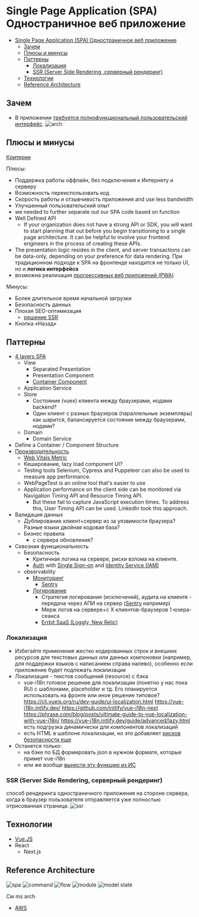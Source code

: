 # Single Page Application (SPA) Одностраничное веб приложение

- [Single Page Application (SPA) Одностраничное веб приложение](#single-page-application-spa-одностраничное-веб-приложение)
	- [Зачем](#зачем)
	- [Плюсы и минусы](#плюсы-и-минусы)
	- [Паттерны](#паттерны)
		- [Локализация](#локализация)
		- [SSR (Server Side Rendering, серверный рендеринг)](#ssr-server-side-rendering-серверный-рендеринг)
	- [Технологии](#технологии)
	- [Reference Architecture](#reference-architecture)

## Зачем

- В приложении [требуется полнофункциональный пользовательский интерфейс](https://learn.microsoft.com/ru-ru/dotnet/architecture/modern-web-apps-azure/choose-between-traditional-web-and-single-page-apps).
![arch](https://learn.microsoft.com/ru-ru/azure/architecture/reference-architectures/serverless/_images/serverless-web-app.png)

## Плюсы и минусы

[Критерии](../arch.criteria.md)

Плюсы:

- Поддержка работы оффлайн, без подключения к Интернету и серверу
- Возможность переиспользовать код
- Скорость работы и отзывчивость приложения and use less bandwidth
- Улучшенный пользовательский опыт
- we needed to further separate out our SPA code based on function
- Well Defined API
	- If your organization does not have a strong API or SDK, you will want to start planning that out before you begin transitioning to a single page architecture. It can be helpful to involve your frontend engineers in the process of creating these APIs.
- The presentation logic resides in the client, and server transactions can be data-only, depending on your preference for data rendering. При традиционном подходе к SPA на фронтенде находится не только UI, но и __логика интерфейса__
- возможна реализация [прогрессивных веб приложений (PWA)](pwa.md)

Минусы:

- Более длительное время начальной загрузки
- Безопасность данных
- Плохая SEO-оптимизация
  - [решение SSR](https://www.purrweb.com/ru/blog/odnostranichnye-prilozheniya-polnyj-gid-po-razrabotke/)
- Кнопка «Назад»

## Паттерны

- [4 layers SPA](https://medium.com/hackernoon/architecting-single-page-applications-b842ea633c2e)
  - View
    - Separated Presentation
    - Presentation Component
    - [Container Component](https://medium.com/@dan_abramov/smart-and-dumb-components-7ca2f9a7c7d0)
  - Application Service
  - Store
    - Состояние (vuex) клиента между браузерами, нодами backend?
    - Один клиент с разных браузеров (параллельные экземпляры) как шарится, балансируется состояние между браузерами, нодами?
  - Domain
    - Domain Service
- Define a Container / Component Structure
- [Производительность](../pattern/performance/pattern.perf.md)
  - [Web Vitals Metric](../ability/performance.md)
  - Кеширование, lazy load component UI?
  - Testing tools Selenium, Cypress and Puppeteer can also be used to measure app performance.
  - WebPageTest is an online tool that's easier to use
  - Application performance on the client side can be monitored via Navigation Timing API and Resource Timing API.
    - But these fail to capture JavaScript execution times. To address this, User Timing API can be used. LinkedIn took this approach.
- Валидация данных
  - Дублирование клиент+сервер из за уязвимости браузера? Разные языки двойная кодовая база?
  - Бизнес правила
    - с сервера обновления?
- Сквозная функциональность
  - Безопасность
	- Критичная логика на сервере, риски взлома на клиенте.
	- [Auth](https://docs.microsoft.com/en-us/azure/active-directory/develop/scenario-spa-overview) with [Single Sign-on](../sso.md) and [Identity Service (IAM)](../system.class/iam.md)
  - observability
    - [Мониторинг](../../technology/observability/monitoring.md)
    	- [Sentry](../../technology/observability/sentry.md)
    - [Логирование](../../technology/observability/logging.md)
    	- Стратегия логирования (исключений), аудита на клиенте - передача через АПИ на сервер ([Sentry](../../technology/observability/sentry.md) например)
    	- Мерж логов на сервере+с Х клиентов-браузеров 1 юзера-сеанса
    	- [Errbit SaaS (Loggly, New Relic)](https://www.sitepoint.com/logging-errors-client-side-apps/)

### Локализация

- Избегайте применения жестко кодированных строк и внешних ресурсов для текстовых данных или данных компоновки (например, для поддержки языков с написанием справа налево), особенно если приложение будет подлежать локализации
- Локализация - текстов сообщений (resource) с бэка
	- vue-i18n готовое решение для локализации (понятно у нас пока RU) с шаблонами, placeholder и тд. Его планируется использовать на фронте или иное решение типовое?
	https://cli.vuejs.org/ru/dev-guide/ui-localization.html
	https://vue-i18n.intlify.dev/
	https://github.com/intlify/vue-i18n-next
	https://phrase.com/blog/posts/ultimate-guide-to-vue-localization-with-vue-i18n/
	https://vue-i18n.intlify.dev/guide/advanced/lazy.html есть подгрузка динамически для компонентов локализаций
	- есть HTML в шаблоне локализации, но это добавляет [рисков безопасности еще](https://vue-i18n.intlify.dev/guide/essentials/syntax.html#html-message)
- Останется только:
  - на бэке по БД формировать json в нужном формате, которые примет vue-i18n
  - или же вообще [вынести эту функцию из ИС](https://www.codeandweb.com/babeledit)

### SSR (Server Side Rendering, серверный рендеринг)

способ рендеринга одностраничного приложения на стороне сервера, когда в браузер пользователя отправляется уже полностью отрисованная страница.
![ssr](../../img/technology/ssr.png)

## Технологии

- [Vue.JS](../../technology/framework/vuejs.md)
- React
	- Next.js

## Reference Architecture

![spa](../../img/arch/spa/spa.jpg)
![command](../../img/arch/spa/command.jpg)
![flow](../../img/arch/spa/flow.jpg)
![module](../../img/arch/spa/module.jpg)
![model state](../../img/arch/spa/spa.state.jpg)

См ms arch

- [AWS](https://docs.aws.amazon.com/whitepapers/latest/serverless-multi-tier-architectures-api-gateway-lambda/single-page-application.HTML)
